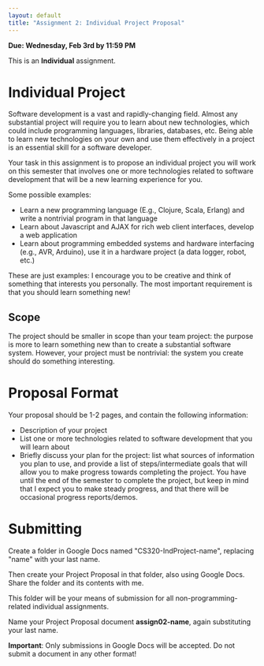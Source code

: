 ```yaml
---
layout: default
title: "Assignment 2: Individual Project Proposal"
---
```


**Due: Wednesday, Feb 3rd by 11:59 PM**

This is an **Individual** assignment.

Individual Project
==================

Software development is a vast and rapidly-changing field.
Almost any substantial project will require you to learn about
new technologies, which could include programming languages,
libraries, databases, etc.  Being able to learn
new technologies on your own
and use them effectively in a project is an essential skill
for a software developer.

Your task in this assignment is to propose an individual project
you will work on this semester that involves one or more technologies
related to software development that will be a new learning experience
for you.

Some possible examples:

* Learn a new programming language (E.g., Clojure, Scala, Erlang)
  and write a nontrivial program in that language
* Learn about Javascript and AJAX for rich web client interfaces,
  develop a web application
* Learn about programming embedded systems and hardware interfacing
  (e.g., AVR, Arduino), use it in a hardware project (a data logger,
  robot, etc.)

These are just examples: I encourage you to be creative and
think of something that interests you personally.  The most important
requirement is that you should learn something new!

Scope
-----

The project should be smaller in scope than your team project:
the purpose is more to learn something new than to create a substantial
software system.  However, your project must be nontrivial: the
system you create should do something interesting.

Proposal Format
===============

Your proposal should be 1-2 pages, and contain the following information:

* Description of your project
* List one or more technologies related to software development that you
  will learn about
* Briefly discuss your plan for the project: list what sources of information
  you plan to use, and provide a list of steps/intermediate goals that
  will allow you to make progress towards completing the project.  You
  have until the end of the semester to complete the project, but keep
  in mind that I expect you to make steady progress, and that there will
  be occasional progress reports/demos.

Submitting
==========

Create a  folder in Google Docs named "CS320-IndProject-name", replacing "name" with your last name.

Then create your Project Proposal in that folder, also using Google Docs.  Share the folder and its contents with me.

This folder will be your means of submission for all non-programming-related individual assignments.

Name your Project Proposal document **assign02-name**, again substituting your last name.

<div class="callout">
<b>Important</b>: Only submissions in Google Docs will be accepted.
Do not submit a document in any other format!
</div>
